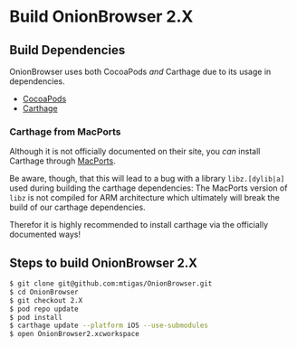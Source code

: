 # Build OnionBrowser 2.X
## Build Dependencies
OnionBrowser uses both CocoaPods *and* Carthage due to its usage in dependencies.

- [CocoaPods](https://cocoapods.org/)
- [Carthage](https://github.com/Carthage/Carthage)

### Carthage from MacPorts 
Although it is not officially documented on their site, you *can* install Carthage through [MacPorts](https://www.macports.org/).

Be aware, though, that this will lead to a bug with a library `libz.[dylib|a]` used during building the carthage dependencies: The MacPorts version of `libz` is not compiled for ARM architecture which ultimately will break the build of our carthage dependencies.

Therefor it is highly recommended to install carthage via the officially documented ways!

## Steps to build OnionBrowser 2.X
```bash
$ git clone git@github.com:mtigas/OnionBrowser.git
$ cd OnionBrowser
$ git checkout 2.X
$ pod repo update
$ pod install
$ carthage update --platform iOS --use-submodules
$ open OnionBrowser2.xcworkspace
```

